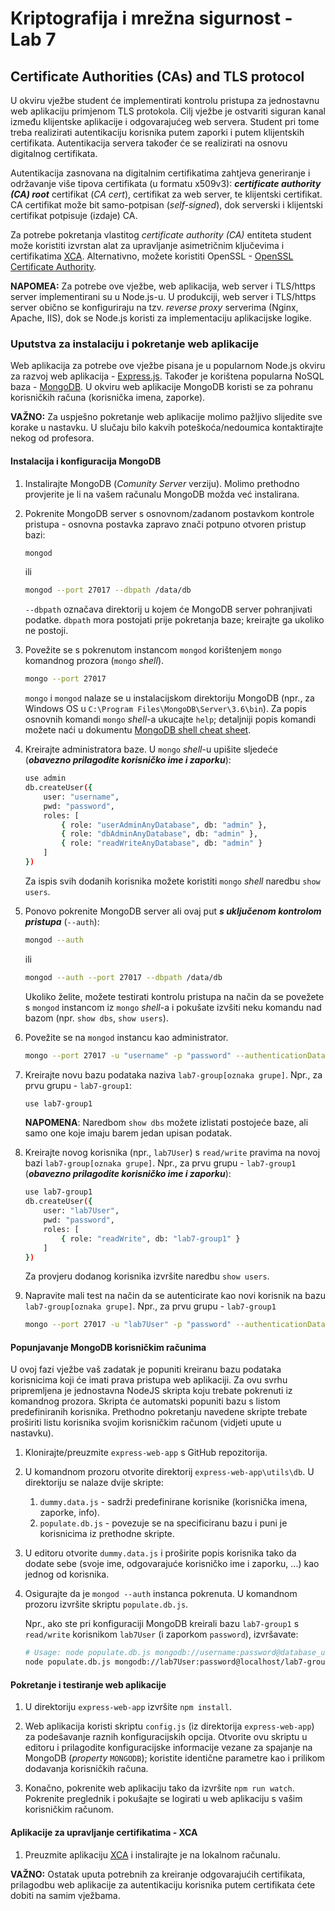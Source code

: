 # **Kriptografija i mrežna sigurnost - Lab 7**

## Certificate Authorities (CAs) and TLS protocol

U okviru vježbe student će implementirati kontrolu pristupa za jednostavnu web aplikaciju primjenom TLS protokola. Cilj vježbe je ostvariti siguran kanal između klijentske aplikacije i odgovarajućeg web servera. Student pri tome treba realizirati autentikaciju korisnika putem zaporki i putem klijentskih certifikata. Autentikacija servera također će se realizirati na osnovu digitalnog certifikata.

Autentikacija zasnovana na digitalnim certifikatima zahtjeva generiranje i održavanje više tipova certifikata (u formatu x509v3): _**certificate authority (CA) root**_ certifikat (_CA cert_), certifikat za web server, te klijentski certifikat. CA certifikat može bit samo-potpisan (_self-signed_), dok serverski i klijentski certifikat potpisuje (izdaje) CA.

Za potrebe pokretanja vlastitog _certificate authority (CA)_ entiteta student može koristiti izvrstan alat za upravljanje asimetričnim ključevima i certifikatima [XCA](http://xca.hohnstaedt.de/xca). Alternativno, možete koristiti OpenSSL - [OpenSSL Certificate Authority](https://jamielinux.com/docs/openssl-certificate-authority).

**NAPOMEA:** Za potrebe ove vježbe, web aplikacija, web server i TLS/https server implementirani su u Node.js-u. U produkciji, web server i TLS/https server obično se konfiguriraju na tzv. _reverse proxy_ serverima (Nginx, Apache, IIS), dok se Node.js koristi za implementaciju aplikacijske logike.

### Uputstva za instalaciju i pokretanje web aplikacije

Web aplikacija za potrebe ove vježbe pisana je u popularnom Node.js okviru za razvoj web aplikacija - [Express.js](https://expressjs.com). Također je korištena popularna NoSQL baza - [MongoDB](https://www.mongodb.com/what-is-mongodb). U okviru web aplikacije MongoDB koristi se za pohranu korisničkih računa (korisnička imena, zaporke).

**VAŽNO:** Za uspješno pokretanje web aplikacije molimo pažljivo slijedite sve korake u nastavku. U slučaju bilo kakvih poteškoća/nedoumica kontaktirajte nekog od profesora.

#### Instalacija i konfiguracija MongoDB

1. Instalirajte MongoDB (_Comunity Server_ verziju). Molimo prethodno provjerite je li na vašem računalu MongoDB možda već instalirana.

2. Pokrenite MongoDB server s osnovnom/zadanom postavkom kontrole pristupa - osnovna postavka zapravo znači potpuno otvoren pristup bazi:

    ```Bash
    mongod
    ```

    ili

    ```Bash
    mongod --port 27017 --dbpath /data/db
    ```

    `--dbpath` označava direktorij u kojem će MongoDB server pohranjivati podatke. `dbpath` mora postojati prije pokretanja baze; kreirajte ga ukoliko ne postoji.

3. Povežite se s pokrenutom instancom `mongod` korištenjem `mongo` komandnog prozora (`mongo` _shell_).

    ```Bash
    mongo --port 27017
    ```

    `mongo` i `mongod` nalaze se u instalacijskom direktoriju MongoDB (npr., za Windows OS u `C:\Program Files\MongoDB\Server\3.6\bin`). Za popis osnovnih komandi `mongo` _shell_-a ukucajte `help`; detaljniji popis komandi možete naći u dokumentu [MongoDB shell cheat sheet](https://dhodgin.files.wordpress.com/2016/11/mongo-shell-cheat-sheet-v3-4.pdf).

4. Kreirajte administratora baze. U `mongo` _shell_-u upišite sljedeće (_**obavezno prilagodite korisničko ime i zaporku**_):

    ```Bash
    use admin
    db.createUser({
        user: "username",
        pwd: "password",
        roles: [
            { role: "userAdminAnyDatabase", db: "admin" },
            { role: "dbAdminAnyDatabase", db: "admin" },
            { role: "readWriteAnyDatabase", db: "admin" }
        ]
    })
    ```

    Za ispis svih dodanih korisnika možete koristiti `mongo` _shell_ naredbu `show users`.

5. Ponovo pokrenite MongoDB server ali ovaj put _**s uključenom kontrolom pristupa**_ (`--auth`):

    ```Bash
    mongod --auth
    ```

    ili

    ```Bash
    mongod --auth --port 27017 --dbpath /data/db
    ```

    Ukoliko želite, možete testirati kontrolu pristupa na način da se povežete s `mongod` instancom iz `mongo` _shell_-a i pokušate izvšiti neku komandu nad bazom (npr. `show dbs`, `show users`).

6. Povežite se na `mongod` instancu kao administrator.

    ```Bash
    mongo --port 27017 -u "username" -p "password" --authenticationDatabase "admin"
    ```

7. Kreirajte novu bazu podataka naziva `lab7-group[oznaka grupe]`. Npr., za prvu grupu - `lab7-group1`:

    ```Bash
    use lab7-group1
    ```

    **NAPOMENA**: Naredbom `show dbs` možete izlistati postojeće baze, ali samo one koje imaju barem jedan upisan podatak.

8. Kreirajte novog korisnika (npr., `lab7User`) s `read/write` pravima na novoj bazi `lab7-group[oznaka grupe]`. Npr., za prvu grupu - `lab7-group1` (_**obavezno prilagodite korisničko ime i zaporku**_):

    ```Bash
    use lab7-group1
    db.createUser({
        user: "lab7User",
        pwd: "password",
        roles: [
            { role: "readWrite", db: "lab7-group1" }
        ]
    })
    ```

    Za provjeru dodanog korisnika izvršite naredbu `show users`.

9. Napravite mali test na način da se autenticirate kao novi korisnik na bazu `lab7-group[oznaka grupe]`. Npr., za prvu grupu - `lab7-group1`

    ```Bash
    mongo --port 27017 -u "lab7User" -p "password" --authenticationDatabase "lab7-group1"
    ```

#### Popunjavanje MongoDB korisničkim računima

U ovoj fazi vježbe vaš zadatak je popuniti kreiranu bazu podataka korisnicima koji će imati prava pristupa web aplikaciji. Za ovu svrhu pripremljena je jednostavna NodeJS skripta koju trebate pokrenuti iz komandnog prozora. Skripta će automatski popuniti bazu s listom predefiniranih korisnika. Prethodno pokretanju navedene skripte trebate proširiti listu korisnika svojim korisničkim računom (vidjeti upute u nastavku).

1. Klonirajte/preuzmite `express-web-app` s GitHub repozitorija.

2. U komandnom prozoru otvorite direktorij `express-web-app\utils\db`. U direktoriju se nalaze dvije skripte:
    1. `dummy.data.js` - sadrži predefinirane korisnike (korisnička imena, zaporke, info).
    2. `populate.db.js` - povezuje se na specificiranu bazu i puni je korisnicima iz prethodne skripte.

3. U editoru otvorite `dummy.data.js` i proširite popis korisnika tako da dodate sebe (svoje ime, odgovarajuće korisničko ime i zaporku, ...) kao jednog od korisnika.

4. Osigurajte da je `mongod --auth` instanca pokrenuta. U komandnom prozoru izvršite skriptu `populate.db.js`.

    Npr., ako ste pri konfiguraciji MongoDB kreirali bazu `lab7-group1` s `read/write` korisnikom `lab7User` (i zaporkom `password`), izvršavate:

    ```Bash
    # Usage: node populate.db.js mongodb://username:password@database_url
    node populate.db.js mongodb://lab7User:password@localhost/lab7-group1
    ```

#### Pokretanje i testiranje web aplikacije

1. U direktoriju `express-web-app` izvršite `npm install`.

2. Web aplikacija koristi skriptu `config.js` (iz direktorija `express-web-app`) za podešavanje raznih konfiguracijskih opcija. Otvorite ovu skriptu u editoru i prilagodite konfiguracijske informacije vezane za spajanje na MongoDB (_property_ `MONGODB`); koristite identične parametre kao i prilikom dodavanja korisničkih računa.

3. Konačno, pokrenite web aplikaciju tako da izvršite `npm run watch`. Pokrenite preglednik i pokušajte se logirati u web aplikaciju s vašim korisničkim računom.

#### Aplikacije za upravljanje certifikatima - XCA

1. Preuzmite aplikaciju [XCA](https://hohnstaedt.de/xca) i instalirajte je na lokalnom računalu.

**VAŽNO:** Ostatak uputa potrebnih za kreiranje odgovarajućih certifikata, prilagodbu web aplikacije za autentikaciju korisnika putem certifikata ćete dobiti na samim vježbama.